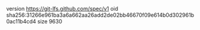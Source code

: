 version https://git-lfs.github.com/spec/v1
oid sha256:31266e961ba3a6a662aa26add2de02bb46670f09e614b0d302961b0ac11b4cd4
size 9630
